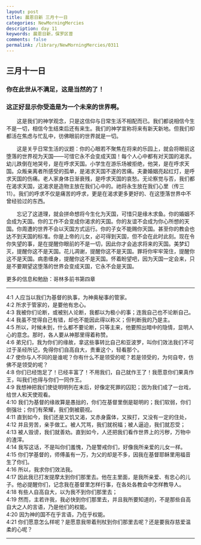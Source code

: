 ```yaml
---
layout: post
title: 晨恩日新 三月十一日
categories: NewMorningMercies
description: day 11
keywords: 晨恩日新，保罗区普
comments: false
permalink: /library/NewMorningMercies/0311
---
```


## 三月十一日

### 你在此世从不满足，这是当然的了！
### 这正好显示你受造是为一个未来的世界啊。

&emsp;&emsp;这是我们的神学观念，只是这信仰与日常生活不相配而已。我们都说相信今生不是一切，相信今生结束后还有来生。我们的神学宣称将来有新天新地。但我们却都活在焦虑与忙乱中，彷佛眼前的世界就是一切。<br>

&emsp;&emsp;这是关乎日常生活的议题：你的心眼若不聚焦在将来的乐园上，就会将眼前这堕落的世界视为天国——可惜它永不会变成天国！每个人心中都有对天国的渴求。幼儿跌倒在地哭号，是在呼求天国。小学生在游乐场被拒绝，他哭，是在呼求天国。众叛亲离者所感受的孤单，是渴求天国不遂的苦痛。夫妻婚姻亮起红灯，是呼求天国的伤痛。老人家身体日渐衰残，是呼求天国的哀愁。无论察觉与否，我们都在渴求天国，这渴求是造物主放在我们心中的。祂将永生放在我们心里（传三11）。我们的呼求不仅是痛苦的呼求，更是在渴求更多更好的、在这堕落世界中不曾经验过的东西。<br>

&emsp;&emsp;忘记了这道理，就会拼命想将今生化为天国，可惜只是缘木求鱼。你的婚姻不会成为天国。你的工作不会变成你渴求的天国。你的友谊不会成为你心所想的天国。你周遭的世界不会以天国方式运行。你的子女不能赐你天国。甚至你的教会也达不到天国的标准。你是上帝的儿女，必可得到天国，但不会在此时此刻。现在令你失望的事，是在提醒你眼前的不是一切，因此你才会追求将来的天国。美梦幻灭，提醒你这不是天国。花儿凋谢，提醒你这不是天国。罪将你牢牢笼住，提醒你这不是天国。病患缠身，提醒你这不是天国。怀着盼望吧，因为天国一定会来，只是不要期望这堕落的世界会变成天国，它永不会是天国。<br>


更多的信息和勉励：哥林多前书第四章

***

4:1 人应当以我们为基督的执事，为神奥秘事的管家。<br>
4:2 所求于管家的，是要他有忠心。<br>
4:3 我被你们论断，或被别人论断，我都以为极小的事；连我自己也不论断自己。<br>
4:4 我虽不觉得自己有错，却也不能因此得以称义；但判断我的乃是主。<br>
4:5 所以，时候未到，什么都不要论断，只等主来，他要照出暗中的隐情，显明人心的意念。那时，各人要从神那里得着称赞。<br>
4:6 弟兄们，我为你们的缘故，拿这些事转比自己和亚波罗，叫你们效法我们不可过于圣经所记，免得你们自高自大，贵重这个，轻看那个。<br>
4:7 使你与人不同的是谁呢？你有什么不是领受的呢？若是领受的，为何自夸，仿佛不是领受的呢？<br>
4:8 你们已经饱足了！已经丰富了！不用我们，自己就作王了！我愿意你们果真作王，叫我们也得与你们一同作王。<br>
4:9 我想神把我们使徒明明列在末后，好像定死罪的囚犯；因为我们成了一台戏，给世人和天使观看。<br>
4:10 我们为基督的缘故算是愚拙的，你们在基督里倒是聪明的；我们软弱，你们倒强壮；你们有荣耀，我们倒被藐视。<br>
4:11 直到如今，我们还是又饥又渴，又赤身露体，又挨打，又没有一定的住处，<br>
4:12 并且劳苦，亲手做工。被人咒骂，我们就祝福；被人逼迫，我们就忍受；<br>
4:13 被人毁谤，我们就善劝。直到如今，人还把我们看作世界上的污秽，万物中的渣滓。<br>
4:14 我写这话，不是叫你们羞愧，乃是警戒你们，好像我所亲爱的儿女一样。<br>
4:15 你们学基督的，师傅虽有一万，为父的却是不多，因我在基督耶稣里用福音生了你们。<br>
4:16 所以，我求你们效法我。<br>
4:17 因此我已打发提摩太到你们那里去。他在主里面，是我所亲爱、有忠心的儿子。他必提醒你们，记念我在基督里怎样行事，在各处各教会中怎样教导人。<br>
4:18 有些人自高自大，以为我不到你们那里去；<br>
4:19 然而，主若许我，我必快到你们那里去，并且我所要知道的，不是那些自高自大之人的言语，乃是他们的权能。<br>
4:20 因为神的国不在乎言语，乃在乎权能。<br>
4:21 你们愿意怎么样呢？是愿意我带着刑杖到你们那里去呢？还是要我存慈爱温柔的心呢？<br>

***